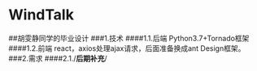 # WindTalk
##胡雯静同学的毕业设计
###1.技术
####1.1.后端
Python3.7+Tornado框架
####1.2.前端
react，axios处理ajax请求，后面准备换成ant Design框架。
###2.需求
####2.1./**后期补充**/